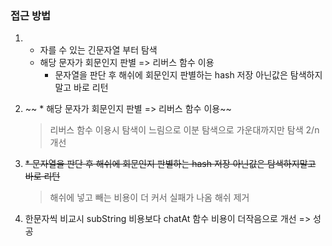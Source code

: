 

### 접근 방법
1. 
   * 자를 수 있는 긴문자열 부터 탐색
   * 해당 문자가 회문인지 판별 => 리버스 함수 이용 
     * 문자열을 판단 후 해쉬에 회문인지 판별하는 hash 저장 아닌값은 탐색하지말고 바로 리턴


2. ~~ * 해당 문자가 회문인지 판별 => 리버스 함수 이용~~ 
   > 리버스 함수 이용시 탐색이 느림으로 이분 탐색으로 가운대까지만 탐색 2/n 개선


3. ~~* 문자열을 판단 후 해쉬에 회문인지 판별하는 hash 저장 아닌값은 탐색하지말고 바로 리턴~~
    > 해쉬에 넣고 빼는 비용이 더 커서 실패가 나옴 해쉬 제거  

4. 한문자씩 비교시 subString 비용보다 chatAt 함수 비용이 더작음으로 개선 => 성공
  


